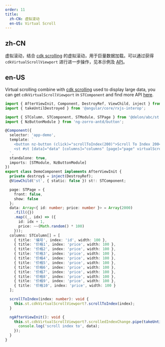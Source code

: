 ```yaml
---
order: 11
title:
  zh-CN: 虚拟滚动
  en-US: Virtual Scroll
---
```


## zh-CN

虚拟滚动，结合 [cdk scrolling](https://material.angular.io/cdk/scrolling/overview) 的虚拟滚动，用于巨量数据加载。可以通过获得 `cdkVirtualScrollViewport` 进行进一步操作，见本示例及 [API](https://material.angular.io/cdk/scrolling/api#CdkVirtualScrollViewport)。

## en-US

Virtual scrolling combine with [cdk scrolling](https://material.angular.io/cdk/scrolling/overview) used to display large data, you can get `cdkVirtualScrollViewport` in `STComponent` and find more API [here](https://material.angular.io/cdk/scrolling/api#CdkVirtualScrollViewport).

```ts
import { AfterViewInit, Component, DestroyRef, ViewChild, inject } from '@angular/core';
import { takeUntilDestroyed } from '@angular/core/rxjs-interop';

import { STColumn, STComponent, STModule, STPage } from '@delon/abc/st';
import { NzButtonModule } from 'ng-zorro-antd/button';

@Component({
  selector: 'app-demo',
  template: `
    <button nz-button (click)="scrollToIndex(200)">Scroll To Index 200</button>
    <st #st [data]="data" [columns]="columns" [page]="page" virtualScroll [scroll]="{ x: '1300px', y: '240px' }" />
  `,
  standalone: true,
  imports: [STModule, NzButtonModule]
})
export class DemoComponent implements AfterViewInit {
  private destroy$ = inject(DestroyRef);
  @ViewChild('st', { static: false }) st!: STComponent;

  page: STPage = {
    front: false,
    show: false
  };
  data: Array<{ id: number; price: number }> = Array(2000)
    .fill({})
    .map((_, idx) => ({
      id: idx + 1,
      price: ~~(Math.random() * 100)
    }));
  columns: STColumn[] = [
    { title: '编号', index: 'id', width: 100 },
    { title: '价格1', index: 'price', width: 100 },
    { title: '价格2', index: 'price', width: 100 },
    { title: '价格3', index: 'price', width: 100 },
    { title: '价格4', index: 'price', width: 100 },
    { title: '价格5', index: 'price', width: 100 },
    { title: '价格6', index: 'price', width: 100 },
    { title: '价格7', index: 'price', width: 100 },
    { title: '价格8', index: 'price', width: 100 },
    { title: '价格9', index: 'price', width: 100 },
    { title: '价格10', index: 'price', width: 100 }
  ];

  scrollToIndex(index: number): void {
    this.st.cdkVirtualScrollViewport?.scrollToIndex(index);
  }

  ngAfterViewInit(): void {
    this.st.cdkVirtualScrollViewport?.scrolledIndexChange.pipe(takeUntilDestroyed(this.destroy$)).subscribe(data => {
      console.log('scroll index to', data);
    });
  }
}
```

